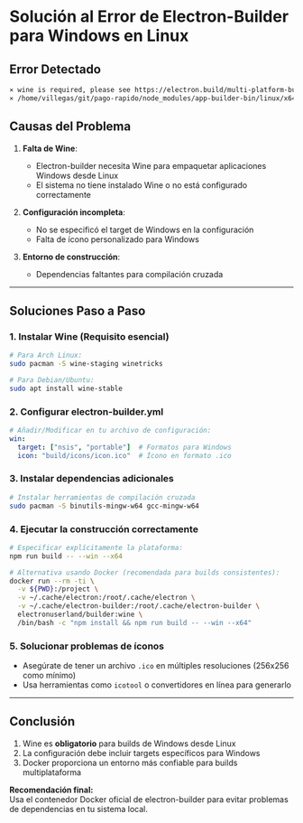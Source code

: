 # Solución al Error de Electron-Builder para Windows en Linux

## **Error Detectado**
```bash
⨯ wine is required, please see https://electron.build/multi-platform-build#linux
⨯ /home/villegas/git/pago-rapido/node_modules/app-builder-bin/linux/x64/app-builder process failed ERR_ELECTRON_BUILDER_CANNOT_EXECUTE
```


## **Causas del Problema**
1. **Falta de Wine**:  
   - Electron-builder necesita Wine para empaquetar aplicaciones Windows desde Linux
   - El sistema no tiene instalado Wine o no está configurado correctamente

2. **Configuración incompleta**:
   - No se especificó el target de Windows en la configuración
   - Falta de ícono personalizado para Windows

3. **Entorno de construcción**:
   - Dependencias faltantes para compilación cruzada

---

## **Soluciones Paso a Paso**

### 1. Instalar Wine (Requisito esencial)
```bash
# Para Arch Linux:
sudo pacman -S wine-staging winetricks

# Para Debian/Ubuntu:
sudo apt install wine-stable
```

### 2. Configurar electron-builder.yml
```yaml
# Añadir/Modificar en tu archivo de configuración:
win:
  target: ["nsis", "portable"]  # Formatos para Windows
  icon: "build/icons/icon.ico"  # Ícono en formato .ico
```

### 3. Instalar dependencias adicionales
```bash
# Instalar herramientas de compilación cruzada
sudo pacman -S binutils-mingw-w64 gcc-mingw-w64
```

### 4. Ejecutar la construcción correctamente
```bash
# Especificar explícitamente la plataforma:
npm run build -- --win --x64

# Alternativa usando Docker (recomendada para builds consistentes):
docker run --rm -ti \
  -v ${PWD}:/project \
  -v ~/.cache/electron:/root/.cache/electron \
  -v ~/.cache/electron-builder:/root/.cache/electron-builder \
  electronuserland/builder:wine \
  /bin/bash -c "npm install && npm run build -- --win --x64"
```

### 5. Solucionar problemas de íconos
- Asegúrate de tener un archivo `.ico` en múltiples resoluciones (256x256 como mínimo)
- Usa herramientas como `icotool` o convertidores en línea para generarlo

---

## **Conclusión**
1. Wine es **obligatorio** para builds de Windows desde Linux
2. La configuración debe incluir targets específicos para Windows
3. Docker proporciona un entorno más confiable para builds multiplataforma

**Recomendación final:**  
Usa el contenedor Docker oficial de electron-builder para evitar problemas de dependencias en tu sistema local.
